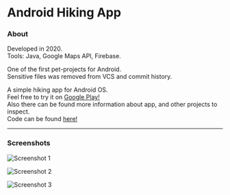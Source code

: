 # Android Hiking App
### About

Developed in 2020.  
Tools: Java, Google Maps API, Firebase.

One of the first pet-projects for Android.  
Sensitive files was removed from VCS and commit history.  

A simple hiking app for Android OS.  
Feel free to try it on [Google Play!](https://play.google.com/store/apps/details?id=com.ambiwsstudio.hikingeverywhere)  
Also there can be found more information about app, and other projects to inspect.  
Code can be found [here!](https://github.com/AmbiWS/Android-Hiking-App/tree/master/app/src/main/java/com/ambiwsstudio/hikingeverywhere)

---

### Screenshots  

![Screenshot 1](https://play-lh.googleusercontent.com/AWU-9K26BrrK9TfNhxsz8IkhPjKRy3gy8z_9bcHeORBtotumIKCFmKYCOiSEvkEH0kh7=w1920-h937-rw)  

![Screenshot 2](https://play-lh.googleusercontent.com/B2KyTobYFuGHbXhH8FaGEfUKMyypA3Yvxwo-LcBjKfLD3dijZGMuc6KLno2v3r1QIYY=w1920-h937-rw)  

![Screenshot 3](https://play-lh.googleusercontent.com/PnG2A21zMgiXb1TZZdEyiQ8JTWC8GvpTH-jzbVLq4K8xyUZ71WVnkAyXLVxFnPXfg1qH=w1920-h937-rw)  
